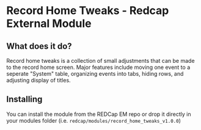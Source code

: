 # Record Home Tweaks - Redcap External Module

## What does it do?

Record home tweaks is a collection of small adjustments that can be made to the record home screen. Major features include moving one event to a seperate "System" table, organizing events into tabs, hiding rows, and adjusting display of titles.

## Installing

You can install the module from the REDCap EM repo or drop it directly in your modules folder (i.e. `redcap/modules/record_home_tweaks_v1.0.0`)
